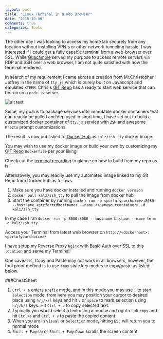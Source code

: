 ```yaml
---
layout: post
title: "Linux Terminal in a Web Browser"
date: "2015-10-06"
comments: true
categories: Tools
---
```


The other day I was looking to access my home lab securely from any location without installing VPN's or other network tunneling hassle. I was interested if I could get a fully capable terminal from a web-browser over SSL. While [Guacamole](http://kalzi.github.io/2015/guacamole-with-docker-containers/) served my purpose to access remote servers via RDP and SSH over a web browser, I am not quite satisfied with how the terminal rendered. 

In search of my requirement I came across a creation from Mr.Christopher Jeffrey in the name of `tty.js` which is purely built on Javascript and emulates `XTERM`. Chris's [GIT Repo](https://github.com/chjj/tty.js) has a ready to start web service that can be run on a `node.js` server.

![alt text](http://i.imgur.com/laD3d5f.png "Terminal Example")

Since, my goal is to package services into immutable docker containers that can readily be pulled and deployed in short time, I have set out to build a customized docker container of `tty.js` service with `ZSH` and awesome `Prezto` prompt customizations.

The result is now published to [Docker Hub](https://hub.docker.com/explore/) as  `kalz/zsh_tty` docker image.

You may wish to use my docker image or build your own by customizing my [GIT Repo](https://github.com/kalzi/mytty) `Dockerfile` per your liking.

Check out the [terminal recording](https://asciinema.org/a/4qktrmlwxbhdl87vizno30ei1) to glance on how to build from my repo as is.

<div id="player"></div>
<script src="/images/js/asciinema-player.js"></script>
<asciinema-player src="/images/terminalbrowser.json"></asciinema-player>

Alternatively, you may readily use my automated image linked to my Git Repo from Docker hub as follows

1. Make sure you have docker installed and running `docker version`
2. `docker pull kalz/zsh_tty` to pull the image from docker hub
3. Start the container by running `docker run -p <portofyourchoice>:8080 --hostname <preferredhostname> --name <<nameyourcontainer> -d kalz/zsh_tty`


In my case I ran `docker run -p 8080:8080 --hostname bastion --name term -d kalz/zsh_tty`


Access your Terminal from latest web browser on `http://<dockerhost>:<portofyourchoice>/`

I have setup my Reverse Proxy `Nginx` with Basic Auth over SSL to this `location` and serve my Terminal!

One caveat is, Copy and Paste may not work in all browsers, however, the fool proof method is to use `tmux` style key modes to copy/paste as listed below.

###CheatSheet

1. `Ctrl + a` enters `prefix` mode, and in this mode you may use `[` to start `selection` mode, from here you may position your cursor to desired place using `h/j/k/l` keys and hit `v` or `space` to mark selection using `h/j/k/l` keys. Hit `Ctrl + c` to copy selected text.
2. Typically you would select a text using a mouse and right-click `copy` and hit `Ctrl+a` and `Ctrl + v` to paste the copied content.
3. When you are in `Visual` or `Selection` mode, hitting `ESC` will return you to normal mode
4. `Shift + PageUp` or `Shift + PageDown` scrolls the screen content.

